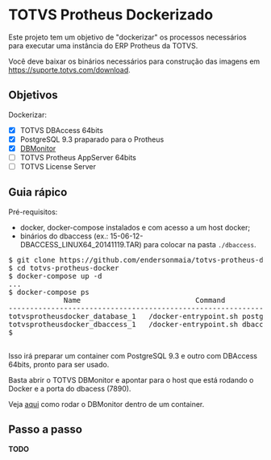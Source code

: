 # TOTVS Protheus Dockerizado

Este projeto tem um objetivo de "dockerizar" os processos necessários para executar uma instância do ERP Protheus da TOTVS.

Você deve baixar os binários necessários para construção das imagens em https://suporte.totvs.com/download.

## Objetivos

Dockerizar:

- [x] TOTVS DBAccess 64bits
- [x] PostgreSQL 9.3 praparado para o Protheus
- [x] [DBMonitor](./dbmonitor/README.md)
- [ ] TOTVS Protheus AppServer 64bits
- [ ] TOTVS License Server

## Guia rápico

Pré-requisitos:

* docker, docker-compose instalados e com acesso a um host docker;
* binários do dbaccess (ex.: 15-06-12-DBACCESS_LINUX64_20141119.TAR) para colocar na pasta `./dbaccess`.

<pre>
$ git clone https://github.com/endersonmaia/totvs-protheus-docker.git
$ cd totvs-protheus-docker
$ docker-compose up -d
...
$ docker-compose ps
             Name                           Command               State           Ports          
------------------------------------------------------------------------------------------------
totvsprotheusdocker_database_1   /docker-entrypoint.sh postgres   Up      5432/tcp               
totvsprotheusdocker_dbaccess_1   /docker-entrypoint.sh dbaccess   Up      0.0.0.0:7890->7890/tcp 
$ 

</pre>

Isso irá preparar um container com PostgreSQL 9.3 e outro com DBAccess 64bits, pronto para ser usado.

Basta abrir o TOTVS DBMonitor e apontar para o host que está rodando o Docker e a porta do dbacess (7890).

Veja [aqui](./dbmonitor/README.md) como rodar o DBMonitor dentro de um container.

## Passo a passo

__TODO__
